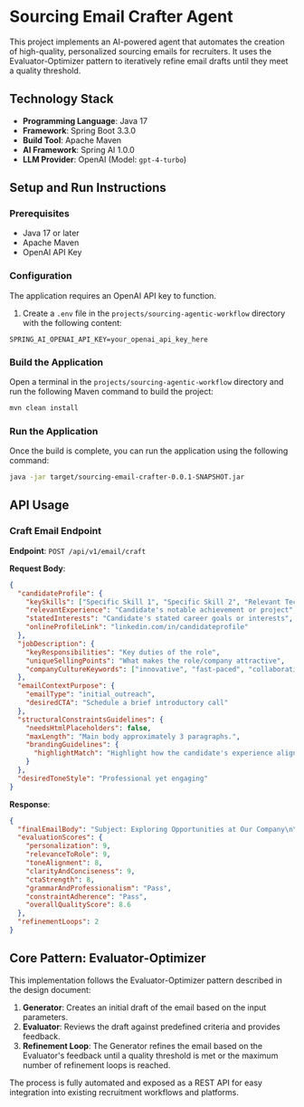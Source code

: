 # Sourcing Email Crafter Agent

This project implements an AI-powered agent that automates the creation of high-quality, personalized sourcing emails for recruiters. It uses the Evaluator-Optimizer pattern to iteratively refine email drafts until they meet a quality threshold.

## Technology Stack

- **Programming Language**: Java 17
- **Framework**: Spring Boot 3.3.0
- **Build Tool**: Apache Maven
- **AI Framework**: Spring AI 1.0.0
- **LLM Provider**: OpenAI (Model: `gpt-4-turbo`)

## Setup and Run Instructions

### Prerequisites

- Java 17 or later
- Apache Maven
- OpenAI API Key

### Configuration

The application requires an OpenAI API key to function.

1. Create a `.env` file in the `projects/sourcing-agentic-workflow` directory with the following content:

```
SPRING_AI_OPENAI_API_KEY=your_openai_api_key_here
```

### Build the Application

Open a terminal in the `projects/sourcing-agentic-workflow` directory and run the following Maven command to build the project:

```bash
mvn clean install
```

### Run the Application

Once the build is complete, you can run the application using the following command:

```bash
java -jar target/sourcing-email-crafter-0.0.1-SNAPSHOT.jar
```

## API Usage

### Craft Email Endpoint

**Endpoint**: `POST /api/v1/email/craft`

**Request Body**:

```json
{
  "candidateProfile": {
    "keySkills": ["Specific Skill 1", "Specific Skill 2", "Relevant Technology"],
    "relevantExperience": "Candidate's notable achievement or project",
    "statedInterests": "Candidate's stated career goals or interests",
    "onlineProfileLink": "linkedin.com/in/candidateprofile"
  },
  "jobDescription": {
    "keyResponsibilities": "Key duties of the role",
    "uniqueSellingPoints": "What makes the role/company attractive",
    "companyCultureKeywords": ["innovative", "fast-paced", "collaborative"]
  },
  "emailContextPurpose": {
    "emailType": "initial_outreach",
    "desiredCTA": "Schedule a brief introductory call"
  },
  "structuralConstraintsGuidelines": {
    "needsHtmlPlaceholders": false,
    "maxLength": "Main body approximately 3 paragraphs.",
    "brandingGuidelines": {
      "highlightMatch": "Highlight how the candidate's experience aligns with our need."
    }
  },
  "desiredToneStyle": "Professional yet engaging"
}
```

**Response**:

```json
{
  "finalEmailBody": "Subject: Exploring Opportunities at Our Company\n\nDear [Candidate Name],\n\n[Email content...]\n\nBest regards,\n[Your Name]",
  "evaluationScores": {
    "personalization": 9,
    "relevanceToRole": 9,
    "toneAlignment": 8,
    "clarityAndConciseness": 9,
    "ctaStrength": 8,
    "grammarAndProfessionalism": "Pass",
    "constraintAdherence": "Pass",
    "overallQualityScore": 8.6
  },
  "refinementLoops": 2
}
```

## Core Pattern: Evaluator-Optimizer

This implementation follows the Evaluator-Optimizer pattern described in the design document:

1. **Generator**: Creates an initial draft of the email based on the input parameters.
2. **Evaluator**: Reviews the draft against predefined criteria and provides feedback.
3. **Refinement Loop**: The Generator refines the email based on the Evaluator's feedback until a quality threshold is met or the maximum number of refinement loops is reached.

The process is fully automated and exposed as a REST API for easy integration into existing recruitment workflows and platforms. 